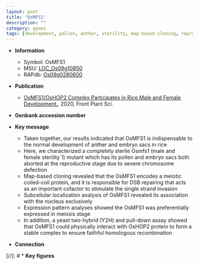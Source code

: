 ```yaml
---
layout: post
title: "OsMFS1"
description: ""
category: genes
tags: [development, pollen, anther, sterility, map-based cloning, reproductive, nucleus, meiosis, sterile, meiotic, male sterility, homologous recombination]
---
```


* **Information**  
    + Symbol: OsMFS1  
    + MSU: [LOC_Os09g10850](http://rice.plantbiology.msu.edu/cgi-bin/ORF_infopage.cgi?orf=LOC_Os09g10850)  
    + RAPdb: [Os09g0280600](http://rapdb.dna.affrc.go.jp/viewer/gbrowse_details/irgsp1?name=Os09g0280600)  

* **Publication**  
    + [OsMFS1/OsHOP2 Complex Participates in Rice Male and Female Development.](http://www.ncbi.nlm.nih.gov/pubmed?term=OsMFS1/OsHOP2+Complex+Participates+in+Rice+Male+and+Female+Development.%5BTitle%5D), 2020, Front Plant Sci.

* **Genbank accession number**  

* **Key message**  
    + Taken together, our results indicated that OsMFS1 is indispensable to the normal development of anther and embryo sacs in rice
    + Here, we characterized a completely sterile Osmfs1 (male and female sterility 1) mutant which has its pollen and embryo sacs both aborted at the reproductive stage due to severe chromosome defection
    + Map-based cloning revealed that the OsMFS1 encodes a meiotic coiled-coil protein, and it is responsible for DSB repairing that acts as an important cofactor to stimulate the single strand invasion
    + Subcellular localization analysis of OsMFS1 revealed its association with the nucleus exclusively
    + Expression pattern analyses showed the OsMFS1 was preferentially expressed in meiosis stage
    + In addition, a yeast two-hybrid (Y2H) and pull-down assay showed that OsMFS1 could physically interact with OsHOP2 protein to form a stable complex to ensure faithful homologous recombination

* **Connection**  

[//]: # * **Key figures**  


